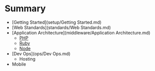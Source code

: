 # Summary

* [Getting Started](setup/Getting Started.md)
* [Web Standards](standards/Web Standards.md)
* [Application Architecture](middleware/Application Architecture.md)
    * [PHP](middleware/PHP.md)
    * [Ruby](middleware/Ruby.md)
    * [Node](middleware/Node.md)
* [Dev Ops](ops/Dev Ops.md)
    * Hosting
* Mobile

